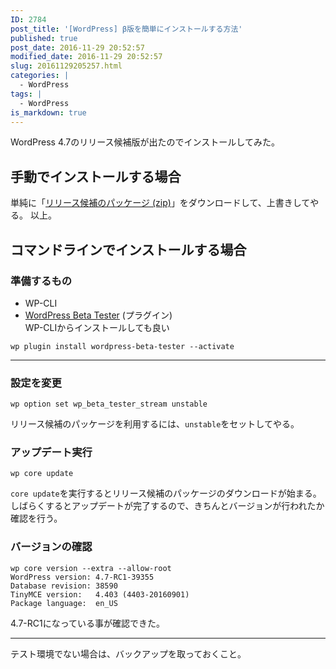 ```yaml
---
ID: 2784
post_title: '[WordPress] β版を簡単にインストールする方法'
published: true
post_date: 2016-11-29 20:52:57
modified_date: 2016-11-29 20:52:57
slug: 20161129205257.html
categories: |
  - WordPress
tags: |
  - WordPress
is_markdown: true
---
```

WordPress 4.7のリリース候補版が出たのでインストールしてみた。
<!--more-->
## 手動でインストールする場合
単純に「<a href="https://wordpress.org/wordpress-4.7-RC1.zip">リリース候補のパッケージ (zip)</a>」をダウンロードして、上書きしてやる。
以上。

## コマンドラインでインストールする場合
### 準備するもの

* WP-CLI
* <a href="https://wordpress.org/plugins/wordpress-beta-tester/">WordPress Beta Tester</a> (プラグイン)  
WP-CLIからインストールしても良い

<pre class="command-line language-bash" data-user="root" data-host="localhost" data-output="2"><code>wp plugin install wordpress-beta-tester --activate</code></pre>

---

### 設定を変更
<pre class="command-line language-bash" data-user="root" data-host="localhost" data-output="2"><code>wp option set wp_beta_tester_stream unstable</code></pre>

リリース候補のパッケージを利用するには、`unstable`をセットしてやる。

### アップデート実行
<pre class="command-line language-bash" data-user="root" data-host="localhost" data-output="2"><code>wp core update</code></pre>

`core update`を実行するとリリース候補のパッケージのダウンロードが始まる。しばらくするとアップデートが完了するので、きちんとバージョンが行われたか確認を行う。

### バージョンの確認

<pre class="command-line language-bash" data-user="root" data-host="localhost" data-output="2-5"><code>wp core version --extra --allow-root
WordPress version: 4.7-RC1-39355
Database revision: 38590
TinyMCE version:   4.403 (4403-20160901)
Package language:  en_US</code></pre>

4.7-RC1になっている事が確認できた。


---
テスト環境でない場合は、バックアップを取っておくこと。